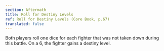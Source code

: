 ```yaml
---
section: Aftermath
title: Roll for Destiny Levels
ref: Roll for Destiny Levels (Core Book, p.67)
translated: false
---
```


Both players roll one dice for each fighter that was not taken down during this battle. On a 6, the fighter gains a destiny level.
